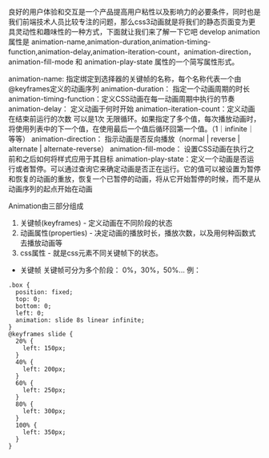 良好的用户体验和交互是一个产品提高用户粘性以及影响力的必要条件，同时也是我们前端技术人员比较专注的问题，那么css3动画就是将我们的静态页面变为更具灵动性和趣味性的一种方式，下面就让我们来了解一下它吧
develop
animation属性是 animation-name,animation-duration,animation-timing-function,animation-delay,animation-iteration-count，animation-direction，animation-fill-mode 和 animation-play-state 属性的一个简写属性形式。


animation-name: 指定绑定到选择器的关键帧的名称，每个名称代表一个由@keyframes定义的动画序列
animation-duration： 指定一个动画周期的时长
animation-timing-function：定义CSS动画在每一动画周期中执行的节奏
animation-delay： 定义动画于何时开始
animation-iteration-count：定义动画在结束前运行的次数 可以是1次 无限循环。如果指定了多个值，每次播放动画时，将使用列表中的下一个值，在使用最后一个值后循环回第一个值。（1｜infinite｜等等）
animation-direction： 指示动画是否反向播放（normal | reverse | alternate | alternate-reverse）
animation-fill-mode： 设置CSS动画在执行之前和之后如何将样式应用于其目标
animation-play-state：定义一个动画是否运行或者暂停。可以通过查询它来确定动画是否正在运行。它的值可以被设置为暂停和恢复的动画的重放，恢复一个已暂停的动画，将从它开始暂停的时候，而不是从动画序列的起点开始在动画

Animation由三部分组成
1. 关键帧(keyframes) - 定义动画在不同阶段的状态
2. 动画属性(properties) - 决定动画的播放时长，播放次数，以及用何种函数式去播放动画等
3. css属性 - 就是css元素不同关键帧下的状态。

+ 关键帧
关键帧可分为多个阶段： 0%，30%，50%...
例：
```
.box {
  position: fixed;
  top: 0;
  bottom: 0;
  left: 0;
  animation: slide 8s linear infinite;
}
@keyframes slide {
  20% {
    left: 150px;
  }
  40% {
    left: 200px;
  }
  60% {
    left: 250px;
  }
  80% {
    left: 300px;
  }
  100% {  
    left: 350px;
  }
}
```

